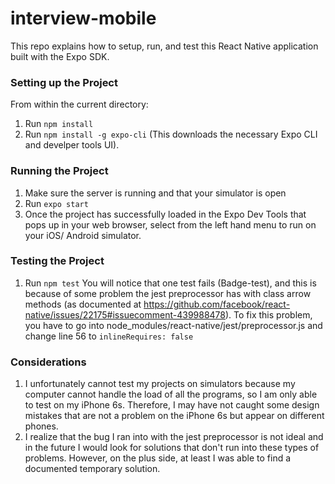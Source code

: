 # interview-mobile
This repo explains how to setup, run, and test this React Native application built with the Expo SDK. 

### Setting up the Project
From within the current directory: 
1. Run `npm install`
1. Run `npm install -g expo-cli` (This downloads the necessary Expo CLI and develper tools UI).

### Running the Project
1. Make sure the server is running and that your simulator is open
1. Run `expo start`
1. Once the project has successfully loaded in the Expo Dev Tools that pops up in your web browser, select from the left hand menu to run on your iOS/ Android simulator. 

### Testing the Project
1. Run `npm test`
You will notice that one test fails (Badge-test), and this is because of some problem the jest preprocessor has with class arrow methods (as documented at https://github.com/facebook/react-native/issues/22175#issuecomment-439988478). To fix this problem, you have to go into node_modules/react-native/jest/preprocessor.js and change line 56 to `inlineRequires: false` 

### Considerations
1. I unfortunately cannot test my projects on simulators because my computer cannot handle the load of all the programs, so I am only able to test on my iPhone 6s. Therefore, I may have not caught some design mistakes that are not a problem on the iPhone 6s but appear on different phones. 
1. I realize that the bug I ran into with the jest preprocessor is not ideal and in the future I would look for solutions that don't run into these types of problems. However, on the plus side, at least I was able to find a documented temporary solution.

